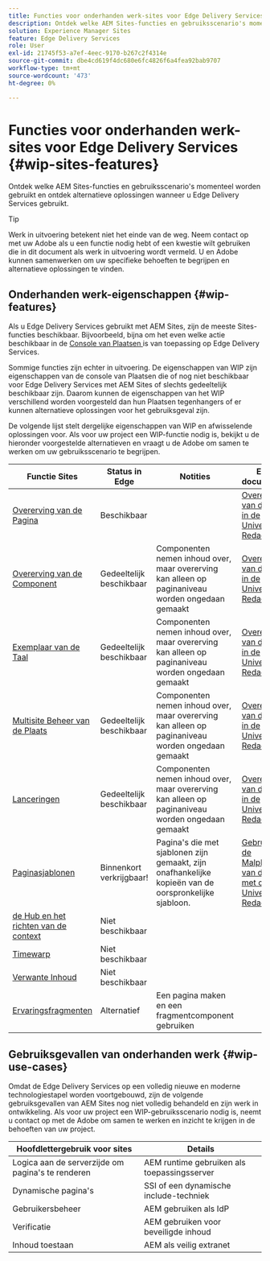 ```yaml
---
title: Functies voor onderhanden werk-sites voor Edge Delivery Services
description: Ontdek welke AEM Sites-functies en gebruiksscenario's momenteel worden gebruikt en ontdek alternatieve oplossingen wanneer u Edge Delivery Services gebruikt.
solution: Experience Manager Sites
feature: Edge Delivery Services
role: User
exl-id: 21745f53-a7ef-4eec-9170-b267c2f4314e
source-git-commit: dbe4cd619f4dc680e6fc4826f6a4fea92bab9707
workflow-type: tm+mt
source-wordcount: '473'
ht-degree: 0%

---
```


# Functies voor onderhanden werk-sites voor Edge Delivery Services {#wip-sites-features}

Ontdek welke AEM Sites-functies en gebruiksscenario&#39;s momenteel worden gebruikt en ontdek alternatieve oplossingen wanneer u Edge Delivery Services gebruikt.

>[!TIP]
>
>Werk in uitvoering betekent niet het einde van de weg. Neem contact op met uw Adobe als u een functie nodig hebt of een kwestie wilt gebruiken die in dit document als werk in uitvoering wordt vermeld. U en Adobe kunnen samenwerken om uw specifieke behoeften te begrijpen en alternatieve oplossingen te vinden.

## Onderhanden werk-eigenschappen {#wip-features}

Als u Edge Delivery Services gebruikt met AEM Sites, zijn de meeste Sites-functies beschikbaar. Bijvoorbeeld, bijna om het even welke actie beschikbaar in de [ Console van Plaatsen ](/help/sites-cloud/authoring/sites-console/introduction.md) is van toepassing op Edge Delivery Services.

Sommige functies zijn echter in uitvoering. De eigenschappen van WIP zijn eigenschappen van de console van Plaatsen die of nog niet beschikbaar voor Edge Delivery Services met AEM Sites of slechts gedeeltelijk beschikbaar zijn. Daarom kunnen de eigenschappen van het WIP verschillend worden voorgesteld dan hun Plaatsen tegenhangers of er kunnen alternatieve oplossingen voor het gebruiksgeval zijn.

De volgende lijst stelt dergelijke eigenschappen van WIP en afwisselende oplossingen voor. Als voor uw project een WIP-functie nodig is, bekijkt u de hieronder voorgestelde alternatieven en vraagt u de Adobe om samen te werken om uw gebruiksscenario te begrijpen.

| Functie Sites | Status in Edge | Notities | Edge-documentatie |
|---|---|---|---|
| [ Overerving van de Pagina ](/help/sites-cloud/administering/msm-and-translation.md) | Beschikbaar |  | [ Overerving van de Inhoud in de Universele Redacteur ](/help/sites-cloud/authoring/universal-editor/inheritance.md) |
| [ Overerving van de Component ](/help/sites-cloud/administering/msm-and-translation.md) | Gedeeltelijk beschikbaar | Componenten nemen inhoud over, maar overerving kan alleen op paginaniveau worden ongedaan gemaakt | [ Overerving van de Inhoud in de Universele Redacteur ](/help/sites-cloud/authoring/universal-editor/inheritance.md) |
| [ Exemplaar van de Taal ](/help/sites-cloud/administering/translation/overview.md) | Gedeeltelijk beschikbaar | Componenten nemen inhoud over, maar overerving kan alleen op paginaniveau worden ongedaan gemaakt | [ Overerving van de Inhoud in de Universele Redacteur ](/help/sites-cloud/authoring/universal-editor/inheritance.md) |
| [ Multisite Beheer van de Plaats ](/help/sites-cloud/administering/msm/overview.md) | Gedeeltelijk beschikbaar | Componenten nemen inhoud over, maar overerving kan alleen op paginaniveau worden ongedaan gemaakt | [ Overerving van de Inhoud in de Universele Redacteur ](/help/sites-cloud/authoring/universal-editor/inheritance.md) |
| [ Lanceringen ](/help/sites-cloud/authoring/launches/overview.md) | Gedeeltelijk beschikbaar | Componenten nemen inhoud over, maar overerving kan alleen op paginaniveau worden ongedaan gemaakt | [ Overerving van de Inhoud in de Universele Redacteur ](/help/sites-cloud/authoring/universal-editor/inheritance.md) |
| [Paginasjablonen](/help/sites-cloud/authoring/page-editor/templates.md) | Binnenkort verkrijgbaar! | Pagina&#39;s die met sjablonen zijn gemaakt, zijn onafhankelijke kopieën van de oorspronkelijke sjabloon. | [ Gebruikend de Malplaatjes van de Pagina met de Universele Redacteur ](/help/sites-cloud/authoring/universal-editor/templates.md) |
| [ de Hub en het richten van de context ](/help/sites-cloud/authoring/personalization/overview.md) | Niet beschikbaar |  |  |
| [ Timewarp ](/help/sites-cloud/authoring/launches/preview.md) | Niet beschikbaar |  |  |
| [ Verwante Inhoud ](/help/sites-cloud/authoring/page-editor/editor-side-panel.md#associated-content-browser) | Niet beschikbaar |  |  |
| [Ervaringsfragmenten](/help/sites-cloud/authoring/fragments/experience-fragments.md) | Alternatief | Een pagina maken en een fragmentcomponent gebruiken |  |

## Gebruiksgevallen van onderhanden werk {#wip-use-cases}

Omdat de Edge Delivery Services op een volledig nieuwe en moderne technologiestapel worden voortgebouwd, zijn de volgende gebruiksgevallen van AEM Sites nog niet volledig behandeld en zijn werk in ontwikkeling. Als voor uw project een WIP-gebruiksscenario nodig is, neemt u contact op met de Adobe om samen te werken en inzicht te krijgen in de behoeften van uw project.

| Hoofdlettergebruik voor sites | Details |
|---|---|
| Logica aan de serverzijde om pagina&#39;s te renderen | AEM runtime gebruiken als toepassingsserver |
| Dynamische pagina&#39;s | SSI of een dynamische include-techniek |
| Gebruikersbeheer | AEM gebruiken als IdP |
| Verificatie | AEM gebruiken voor beveiligde inhoud |
| Inhoud toestaan | AEM als veilig extranet |
